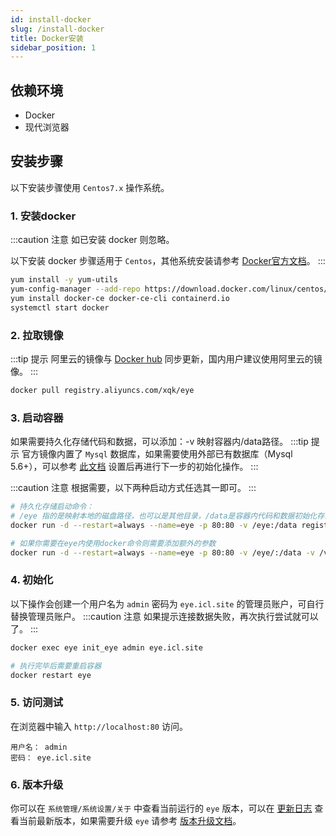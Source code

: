 ```yaml
---
id: install-docker
slug: /install-docker
title: Docker安装
sidebar_position: 1
---
```

## 依赖环境

- Docker
- 现代浏览器

## 安装步骤
以下安装步骤使用 `Centos7.x` 操作系统。

### 1. 安装docker

:::caution 注意
如已安装 docker 则忽略。

以下安装 docker 步骤适用于 `Centos`，其他系统安装请参考 [Docker官方文档](https://docs.docker.com/engine/install/#server)。
:::

```bash
yum install -y yum-utils
yum-config-manager --add-repo https://download.docker.com/linux/centos/docker-ce.repo
yum install docker-ce docker-ce-cli containerd.io
systemctl start docker
```

### 2. 拉取镜像

:::tip 提示
阿里云的镜像与 [Docker hub](https://hub.docker.com/r/xqk/eye/tags) 同步更新，国内用户建议使用阿里云的镜像。
:::

```bash
docker pull registry.aliyuncs.com/xqk/eye
```

### 3. 启动容器
如果需要持久化存储代码和数据，可以添加：-v 映射容器内/data路径。
:::tip 提示
官方镜像内置了 `Mysql` 数据库，如果需要使用外部已有数据库（Mysql 5.6+），可以参考 [此文档](/docs/install-problem#use-mysql) 
设置后再进行下一步的初始化操作。
:::

:::caution 注意
根据需要，以下两种启动方式任选其一即可。
:::

```bash
# 持久化存储启动命令：
# /eye 指的是映射本地的磁盘路径，也可以是其他目录，/data是容器内代码和数据初始化存储的路径
docker run -d --restart=always --name=eye -p 80:80 -v /eye:/data registry.aliyuncs.com/xqk/eye

# 如果你需要在eye内使用docker命令则需要添加额外的参数
docker run -d --restart=always --name=eye -p 80:80 -v /eye/:/data -v /var/run/docker.sock:/var/run/docker.sock -v /usr/bin/docker:/usr/bin/docker registry.aliyuncs.com/xqk/eye
```

### 4. 初始化
以下操作会创建一个用户名为 `admin` 密码为 `eye.icl.site` 的管理员账户，可自行替换管理员账户。
:::caution 注意
如果提示连接数据失败，再次执行尝试就可以了。
:::

```bash
docker exec eye init_eye admin eye.icl.site

# 执行完毕后需要重启容器
docker restart eye
```

### 5. 访问测试
在浏览器中输入 `http://localhost:80` 访问。  

```
用户名： admin  
密码： eye.icl.site
```

### 6. 版本升级
你可以在 `系统管理/系统设置/关于` 中查看当前运行的 `eye` 版本，可以在 [更新日志](/docs/change-log) 
查看当前最新版本，如果需要升级 `eye` 请参考 [版本升级文档](/docs/update-version)。
